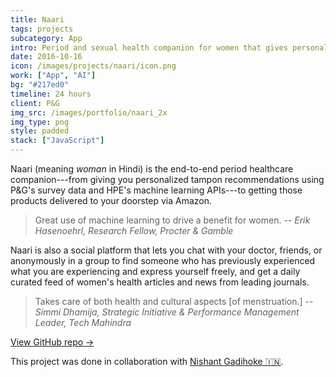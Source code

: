 ```yaml
---
title: Naari
tags: projects
subcategory: App
intro: Period and sexual health companion for women that gives personalized tampon recommendations and access to self-help resources.
date: 2016-10-16
icon: /images/projects/naari/icon.png
work: ["App", "AI"]
bg: "#217ed0"
timeline: 24 hours
client: P&G
img_src: /images/portfolio/naari_2x
img_type: png
style: padded
stack: ["JavaScript"]
---
```


Naari (meaning *woman* in Hindi) is the end-to-end period healthcare companion---from giving you personalized tampon recommendations using P&G's survey data and HPE's machine learning APIs---to getting those products delivered to your doorstep via Amazon.

> <span>Great use of machine learning to drive a benefit for women.</span>
> <span>-- <cite>Erik Hasenoehrl, Research Fellow, Procter & Gamble</cite></span>

Naari is also a social platform that lets you chat with your doctor, friends, or anonymously in a group to find someone who has previously experienced what you are experiencing and express yourself freely, and get a daily curated feed of women's health articles and news from leading journals.

> <span>Takes care of both health and cultural aspects [of menstruation.]</span>
> <span>-- <cite>Simmi Dhamija, Strategic Initiative & Performance Management Leader, Tech Mahindra</cite></span>

[View GitHub repo &rarr;](https://github.com/OswaldFoundation/naari)

<div class="three-images">
  <div><img alt="" src="/images/projects/naari/home.png"></div>
  <div><img alt="" src="/images/projects/naari/express.png"></div>
  <div><img alt="" src="/images/projects/naari/ml.png"></div>
</div>
<div class="two-images shadow">
  <div><img alt="" src="/images/projects/naari/1.png"></div>
  <div><img alt="" src="/images/projects/naari/2.png"></div>
</div>
<div class="two-images shadow">
  <div><img alt="" src="/images/projects/naari/3.png"></div>
  <div><img alt="" src="/images/projects/naari/4.png"></div>
</div>
<div class="two-images shadow">
  <div><img alt="" src="/images/projects/naari/5.png"></div>
</div>

<footer>This project was done in collaboration with <a href="https://nishantgadihoke.com">Nishant Gadihoke 🇮🇳</a>.</footer>